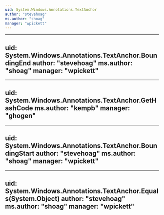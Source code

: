 ```yaml
---
uid: System.Windows.Annotations.TextAnchor
author: "stevehoag"
ms.author: "shoag"
manager: "wpickett"
---
```


---
uid: System.Windows.Annotations.TextAnchor.BoundingEnd
author: "stevehoag"
ms.author: "shoag"
manager: "wpickett"
---

---
uid: System.Windows.Annotations.TextAnchor.GetHashCode
ms.author: "kempb"
manager: "ghogen"
---

---
uid: System.Windows.Annotations.TextAnchor.BoundingStart
author: "stevehoag"
ms.author: "shoag"
manager: "wpickett"
---

---
uid: System.Windows.Annotations.TextAnchor.Equals(System.Object)
author: "stevehoag"
ms.author: "shoag"
manager: "wpickett"
---
